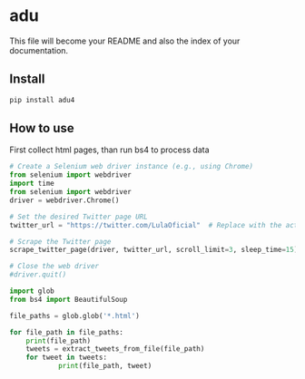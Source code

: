 # adu

<!-- WARNING: THIS FILE WAS AUTOGENERATED! DO NOT EDIT! -->

This file will become your README and also the index of your
documentation.

## Install

``` sh
pip install adu4
```

## How to use

First collect html pages, than run bs4 to process data

``` python
# Create a Selenium web driver instance (e.g., using Chrome)
from selenium import webdriver
import time
from selenium import webdriver
driver = webdriver.Chrome()

# Set the desired Twitter page URL
twitter_url = "https://twitter.com/LulaOficial"  # Replace with the actual URL of the Twitter page

# Scrape the Twitter page
scrape_twitter_page(driver, twitter_url, scroll_limit=3, sleep_time=15) #sleep time is important to give time to each log in per driver session

# Close the web driver
#driver.quit()
```

``` python
import glob
from bs4 import BeautifulSoup

file_paths = glob.glob('*.html')

for file_path in file_paths:
    print(file_path)
    tweets = extract_tweets_from_file(file_path)    
    for tweet in tweets:
            print(file_path, tweet)
```
